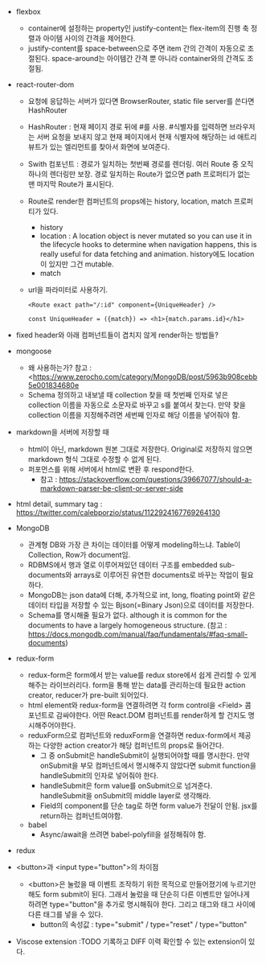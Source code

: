 - flexbox

  - container에 설정하는 property인 justify-content는 flex-item의 진행 축 정렬과 아이템 사이의 간격을 제어한다.
  - justify-content를 space-between으로 주면 item 간의 간격이 자동으로 조절된다. space-around는 아이템간 간격 뿐 아니라 container와의 간격도 조절됨.

- react-router-dom

  - 요청에 응답하는 서버가 있다면 BrowserRouter, static file server를 쓴다면 HashRouter

  - HashRouter : 현재 페이지 경로 뒤에 #를 사용. #식별자를 입력하면 브라우저는 서버 요청을 보내지 않고 현재 페이지에서 현재 식별자에 해당하는 id 애트리뷰트가 있는 엘리먼트를 찾아서 화면에 보여준다.

  - Swith 컴포넌트 : 경로가 일치하는 첫번째 경로를 렌더링. 여러 Route 중 오직 하나의 렌더링만 보장. 경로 일치하는 Route가 없으면 path 프로퍼티가 없는 맨 마지막 Route가 표시된다.

  - Route로 render한 컴퍼넌트의 props에는 history, location, match 프로퍼티가 있다.

    - history
    - location : A location object is never mutated so you can use it in the lifecycle hooks to determine when navigation happens, this is really useful for data fetching and animation. history에도 location이 있지만 그건 mutable.
    - match

  - url을 파라미터로 사용하기.

    ```
    <Route exact path="/:id" component={UniqueHeader} />

    const UniqueHeader = ({match}) => <h1>{match.params.id}</h1>
    ```

* fixed header와 아래 컴퍼넌트들이 겹치지 않게 render하는 방법들?
* mongoose
  - 왜 사용하는가? 참고 : <https://www.zerocho.com/category/MongoDB/post/5963b908cebb5e001834680e
  - Schema 정의하고 내보낼 때 collection 찾을 때 첫번째 인자로 넣은 collection 이름을 자동으로 소문자로 바꾸고 s를 붙여서 찾는다. 만약 찾을 collection 이름을 지정해주려면 세번째 인자로 해당 이름을 넣어줘야 함.
* markdown을 서버에 저장할 때

  - html이 아닌, markdown 원본 그대로 저장한다. Original로 저장하지 않으면 markdown 형식 그대로 수정할 수 없게 된다.
  - 퍼포먼스를 위해 서버에서 html로 변환 후 respond한다.
    - 참고 : <https://stackoverflow.com/questions/39667077/should-a-markdown-parser-be-client-or-server-side>

* html detail, summary tag : https://twitter.com/calebporzio/status/1122924167769264130

* MongoDB

  - 관계형 DB와 가장 큰 차이는 데이터를 어떻게 modeling하느냐. Table이 Collection, Row가 document임.
  - RDBMS에서 행과 열로 이루어져있던 데이터 구조를 embedded sub-documents와 arrays로 이루어진 유연한 documents로 바꾸는 작업이 필요하다.
  - MongoDB는 json data에 더해, 추가적으로 int, long, floating point와 같은 데이터 타입을 저장할 수 있는 Bjson(=Binary Json)으로 데이터를 저장한다.
  - Schema를 명시해줄 필요가 없다. although it is common for the documents to have a largely homogeneous structure. (참고 : <https://docs.mongodb.com/manual/faq/fundamentals/#faq-small-documents>)

* redux-form

  - redux-form은 form에서 받는 value를 redux store에서 쉽게 관리할 수 있게 해주는 라이브러리다. form을 통해 받는 data를 관리하는데 필요한 action creator, reducer가 pre-built 되어있다.
  - html element와 redux-form을 연결하려면 각 form control을 \<Field> 콤포넌트로 감싸야한다. 어떤 React.DOM 컴퍼넌트를 render하게 할 건지도 명시해주어야한다.
  - reduxForm으로 컴퍼넌트와 reduxForm을 연결하면 redux-form에서 제공하는 다양한 action creator가 해당 컴퍼넌트의 props로 들어간다.
    - 그 중 onSubmit은 handleSubmit이 실행되어야할 때를 명시한다. 만약 onSubmit을 부모 컴퍼넌트에서 명시해주지 않았다면 submit function을 handleSubmit의 인자로 넣어줘야 한다.
    - handleSubmit은 form value를 onSubmit으로 넘겨준다. handleSubmit을 onSubmit의 middle layer로 생각해라.
    - Field의 component를 단순 tag로 하면 form value가 전달이 안됨. jsx를 return하는 컴퍼넌트여야함.
  - babel
    - Async/await을 쓰려면 babel-polyfill을 설정해줘야 함.

* redux

* \<button>과 \<input type="button">의 차이점
  - \<button>은 눌렀을 때 이벤트 조작하기 위한 목적으로 만들어졌기에 누르기만 해도 form submit이 된다. 그래서 눌렀을 때 단순히 다른 이벤트만 일어나게 하려면 type="button"을 추가로 명시해줘야 한다. 그리고 태그와 태그 사이에 다른 태그를 넣을 수 있다.
    - button의 속성값 : type="submit" / type="reset" / type="button"

- Viscose extension :TODO 기록하고 DIFF 이력 확인할 수 있는 extension이 있다.
